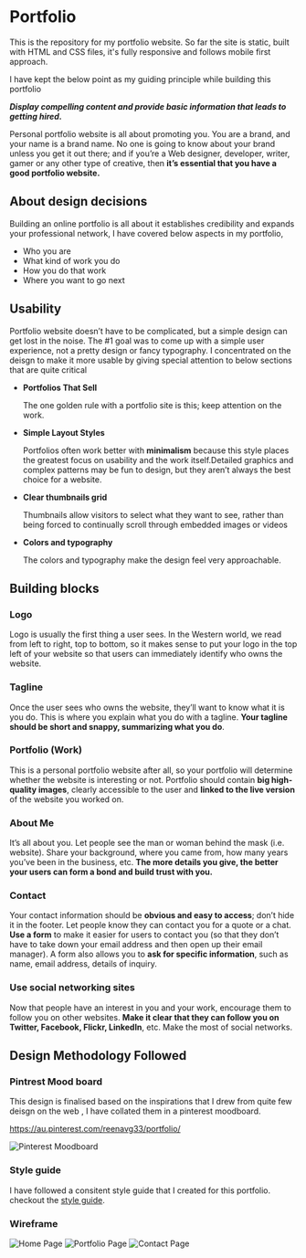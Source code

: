 # Portfolio 

This is the repository for my portfolio website. So far the site is static, built with HTML and CSS files, it's fully responsive and follows mobile first approach.

I have kept the below point as my guiding principle while building this portfolio

***Display compelling content and provide basic information that leads to getting hired.***

Personal portfolio website is all about promoting you. You are a brand, and your name is a brand name. No one is going to know about your brand unless you get it out there; and if you’re a Web designer, developer, writer, gamer or any other type of creative, then **it’s essential that you have a good portfolio website.**



## About design decisions

Building an online portfolio is all about it establishes credibility and expands your professional network, I have covered below aspects in my portfolio,

* Who you are
* What kind of work you do
* How you do that work
* Where you want to go next



## Usability 

Portfolio website doesn’t have to be complicated, but a simple design can get lost in the noise. 
The #1 goal was to come up with a simple user experience, not a pretty design or fancy typography. I concentrated on the deisgn to make it more usable by giving special attention to below sections that are quite critical

* **Portfolios That Sell**

   The one golden rule with a portfolio site is this; keep attention on the work.

* **Simple Layout Styles**

   Portfolios often work better with **minimalism** because this style places      the greatest focus on usability and the work  itself.Detailed graphics and      complex patterns may be fun to design, but they aren’t always the best       choice for a website.
  
  
* **Clear thumbnails grid**

    Thumbnails allow visitors to select what they want to see, rather than      being forced to continually scroll through embedded    images or videos
  
* **Colors and typography**

   The colors and typography make the design feel very approachable.




## Building blocks

### Logo

Logo is usually the first thing a user sees. In the Western world, we read from left to right, top to bottom, so it makes sense to put your logo in the top left of your website so that users can immediately identify who owns the website.

### Tagline

Once the user sees who owns the website, they’ll want to know what it is you do. This is where you explain what you do with a tagline. **Your tagline should be short and snappy, summarizing what you do**.

### Portfolio (Work)

This is a personal portfolio website after all, so your portfolio will determine whether the website is interesting or not.
Portfolio should contain **big high-quality images**, clearly accessible to the user and **linked to the live version** of the website you worked on.


### About Me

It’s all about you. Let people see the man or woman behind the mask (i.e. website). Share your background, where you came from, how many years you’ve been in the business, etc. **The more details you give, the better your users can form a bond and build trust with you.**


### Contact

Your contact information should be **obvious and easy to access**; don’t hide it in the footer. Let people know they can contact you for a quote or a chat. **Use a form** to make it easier for users to contact you (so that they don’t have to take down your email address and then open up their email manager). A form also allows you to **ask for specific information**, such as name, email address, details of inquiry.

### Use social networking sites

Now that people have an interest in you and your work, encourage them to follow you on other websites. **Make it clear that they can follow you on Twitter, Facebook, Flickr, LinkedIn**, etc. Make the most of social networks.




## Design Methodology Followed

### Pintrest Mood board
This design is finalised based on the inspirations that I drew from quite few deisgn on the web , I have collated them in a pinterest moodboard. 

https://au.pinterest.com/reenavg33/portfolio/


![Pinterest Moodboard](docs/images/moodboard.png "Pinterest Moodboard")


### Style guide
I have followed a consitent style guide that I created for this portfolio. checkout the [style guide](https://patilreena.github.io/style-guide/).

### Wireframe

![Home Page](docs/images/homepage.png "Home Page")
![Portfolio Page](docs/images/work.png "Portfolio Page")
![Contact Page](docs/images/contact.png "Contact Page")
















